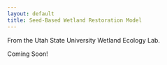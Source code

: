 ```yaml
---
layout: default
title: Seed-Based Wetland Restoration Model
---
```


From the Utah State University Wetland Ecology Lab.

Coming Soon!
